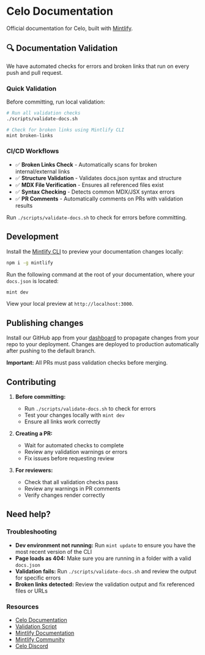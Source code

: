 # Celo Documentation

Official documentation for Celo, built with [Mintlify](https://mintlify.com).

## 🔍 Documentation Validation

We have automated checks for errors and broken links that run on every push and pull request.

### Quick Validation

Before committing, run local validation:

```bash
# Run all validation checks
./scripts/validate-docs.sh

# Check for broken links using Mintlify CLI
mint broken-links
```

### CI/CD Workflows

- ✅ **Broken Links Check** - Automatically scans for broken internal/external links
- ✅ **Structure Validation** - Validates docs.json syntax and structure
- ✅ **MDX File Verification** - Ensures all referenced files exist
- ✅ **Syntax Checking** - Detects common MDX/JSX syntax errors
- ✅ **PR Comments** - Automatically comments on PRs with validation results

Run `./scripts/validate-docs.sh` to check for errors before committing.

## Development

Install the [Mintlify CLI](https://www.npmjs.com/package/mint) to preview your documentation changes locally:

```bash
npm i -g mintlify
```

Run the following command at the root of your documentation, where your `docs.json` is located:

```bash
mint dev
```

View your local preview at `http://localhost:3000`.

## Publishing changes

Install our GitHub app from your [dashboard](https://dashboard.mintlify.com/settings/organization/github-app) to propagate changes from your repo to your deployment. Changes are deployed to production automatically after pushing to the default branch.

**Important:** All PRs must pass validation checks before merging.

## Contributing

1. **Before committing:**
   - Run `./scripts/validate-docs.sh` to check for errors
   - Test your changes locally with `mint dev`
   - Ensure all links work correctly

2. **Creating a PR:**
   - Wait for automated checks to complete
   - Review any validation warnings or errors
   - Fix issues before requesting review

3. **For reviewers:**
   - Check that all validation checks pass
   - Review any warnings in PR comments
   - Verify changes render correctly

## Need help?

### Troubleshooting

- **Dev environment not running:** Run `mint update` to ensure you have the most recent version of the CLI
- **Page loads as 404:** Make sure you are running in a folder with a valid `docs.json`
- **Validation fails:** Run `./scripts/validate-docs.sh` and review the output for specific errors
- **Broken links detected:** Review the validation output and fix referenced files or URLs

### Resources
- [Celo Documentation](https://docs.celo.org)
- [Validation Script](./scripts/validate-docs.sh)
- [Mintlify Documentation](https://mintlify.com/docs)
- [Mintlify Community](https://mintlify.com/community)
- [Celo Discord](https://discord.com/invite/celo)
